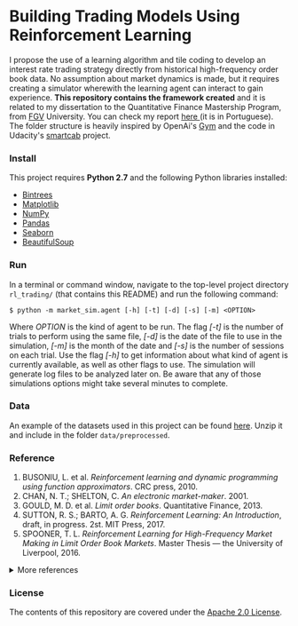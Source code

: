 Building Trading Models Using Reinforcement Learning
==================


I propose the use of a learning algorithm and tile coding to develop an interest rate trading strategy directly from historical high-frequency order book data. No assumption about market dynamics is made, but it requires creating a simulator wherewith the learning agent can interact to gain experience. **This repository contains the framework created** and it is related to my dissertation to the Quantitative Finance Mastership Program, from [FGV](http://portal.fgv.br/en/news/fgv-among-worlds-10-best-think-tanks) University. You can check my report <a href="https://www.dropbox.com/s/ynyf8oynn304zkf/hft_trademodl_RL.pdf?dl=0" target="_blank">here </a>(it is in Portuguese). The folder structure is heavily inspired by OpenAi's [Gym](https://github.com/openai/gym) and the code in Udacity's [smartcab](https://github.com/udacity/machine-learning/tree/master/projects/smartcab) project.


### Install
This project requires **Python 2.7** and the following Python libraries installed:

- [Bintrees](https://pypi.python.org/pypi/bintrees/2.0.2)
- [Matplotlib](http://matplotlib.org/)
- [NumPy](http://www.numpy.org/)
- [Pandas](http://pandas.pydata.org)
- [Seaborn](https://web.stanford.edu/~mwaskom/software/seaborn/)
- [BeautifulSoup](https://pypi.python.org/pypi/beautifulsoup4)


### Run
In a terminal or command window, navigate to the top-level project directory `rl_trading/` (that contains this README) and run the following command:

```shell
$ python -m market_sim.agent [-h] [-t] [-d] [-s] [-m] <OPTION>
```

Where *OPTION* is the kind of agent to be run. The flag *[-t]* is the number of trials to perform using the same file, *[-d]* is the date of the file to use in the simulation, *[-m]* is the month of the date and *[-s]* is the number of sessions on each trial. Use the flag *[-h]* to get information about what kind of agent is currently available, as well as other flags to use. The simulation will generate log files to be analyzed later on. Be aware that any of those simulations options might take several minutes to complete.




### Data
An example of the datasets used in this project can be found [here](https://www.dropbox.com/s/xo5ul1h3hmtfw1k/201702.zip?dl=0). Unzip it and include in the folder `data/preprocessed`.


### Reference
1. BUSONIU, L. et al. *Reinforcement learning and dynamic programming using function approximators*. CRC press, 2010.
2. CHAN, N. T.; SHELTON, C. *An electronic market-maker*. 2001.
3. GOULD, M. D. et al. *Limit order books*. Quantitative Finance, 2013.
3. SUTTON, R. S.; BARTO, A. G. *Reinforcement Learning: An Introduction*, draft, in progress. 2st. MIT Press, 2017.
4. SPOONER, T. L. *Reinforcement Learning for High-Frequency Market Making in Limit Order Book Markets*. Master Thesis — the University of Liverpool, 2016.

<details><summary>More references</summary>

6. BELLMAN, R. *The theory of dynamic programming*. 1954.
7. CUMMING, J.; ALRAJEH, D.; DICKENS, L. *An Investigation into the Use of Reinforcement Learning Techniques within the Algorithmic Trading Domain.* Master Thesis, 2015.
5. DU, X.; ZHAI, J.; LV, K. *Algorithm trading using q-learning and recurrent reinforcement learning*. Citeseer, v. 1, p. 1, n.d.
6. FERRUCCI, D. et al. *Building watson: An overview of the deepqa project*. AI magazine, v. 31, n. 3, p. 59–79, 2010.
7. FLETCHER, T. *Machine learning for financial market prediction*. Thesis — UCL (University College London), 2012.
9. HALL, T.; KUMAR, N. *Why Machine Learning Models Often Fail to Learn: QuickTake Q&A*. 2017. [Online].
10. KAELBLING, L. P.; LITTMAN, M. L.; MOORE, A. W. *Reinforcement learning: a survey*. Journal of Artificial Intelligence Research, v. 4, p. 237–285, 1996.
11. KEARNS, M.; NEVMYVAKA, Y. *Machine learning for market microstructure and high frequency trading*. 2013.
12. KIM, A. J.; SHELTON, C. R.; POGGIO, T. *Modeling stock order flows and learning market-making from data*. 2002.
13. KPMG International. *Transformative change: How innovation and technology are shaping an industry*. 2016.
14. LEE, J. W. et al. *A multiagent approach to q-learning for daily stock trading*. IEEE Transactions on Systems, Man, and Cybernetics-Part A: Systems and Humans, IEEE, v. 37, n. 6, p. 864–877, 2007.
15. LI, X. et al. *An intelligent market making strategy in algorithmic trading*. Frontiers of Computer Science, Springer, v. 8, n. 4, p. 596–608, 2014.
16. LUESKA, L. C. *Modelo HJM multifatorial com processo de difusãso com jumps aplicado ao mercado brasileiro*. Master Thesis, 2016.
17. MELO, F. S.; MEYN, S. P.; RIBEIRO, M. I. *An analysis of reinforcement learning with function approximation*. In: ACM. Proceedings of the 25th international conference on Machine learning. 2008. p. 664–671.
18. MITCHELL, T. *Machine Learning*. McGraw-Hill, 1997. (McGraw-Hill International Editions). ISBN 9780071154673.
19. MOHRI, M.; ROSTAMIZADEH, A.; TALWALKAR, A. *Foundations of Machine Learning*. The MIT Press, 2012. ISBN 026201825X, 9780262018258.
20. NEVMYVAKA, Y.; FENG, Y.; KEARNS, M. *Reinforcement learning for optimized trade execution*. In: ACM. Proceedings of the 23rd international conference on Machine learning. 2006. p. 673–680.
21. O’HARA, M. *High frequency market microstructure*. Journal of Financial Economics, Elsevier, v. 116, n. 2, p. 257–270, 2015.
22. RONCALLI, T. *Big Data in Asset Management*. 2014. Apresentação.
23. SEIJEN, H. van; FATEMI, M.; ROMOFF, J. *Improving scalability of reinforcement learning by separation of concerns*. arXiv preprint arXiv:1612.05159, 2016.
24. SHERSTOV, A. A.; STONE, P. *Function approximation via tile coding: Automating parameter choice*. In: SPRINGER. International Symposium on Abstraction, Reformulation, and Approximation. 2005. p. 194–205.
25. SHREVE, S. *Stochastic calculus for finance I: the binomial asset pricing model*. Springer Science & Business Media, 2012.
26. SILVER, D. et al. *Mastering the game of go with deep neural networks and tree search*. Nature, Nature Publishing Group, v. 529, n. 7587, p. 484–489, 2016.
29. WASKOW, S. J. *Aprendizado por reforço utilizando tile coding em cenários multiagente*. 2010.
30. WATKINS, C. J.; DAYAN, P. *Q-learning*. Machine learning, Springer, v. 8, n. 3-4, p. 279–292, 1992.
31. WATKINS, C. J. C. H. *Learning from delayed rewards*. Thesis — University of Cambridge England, 1989.
32. XAVIER, A. *The Distribution/Intermediation Industry in Brazil: Challenges and Trends*. 2015. [Online].
</details>


### License
The contents of this repository are covered under the [Apache 2.0 License](LICENSE.md).
